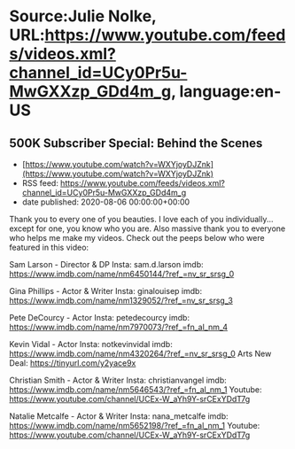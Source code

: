 # Source:Julie Nolke, URL:https://www.youtube.com/feeds/videos.xml?channel_id=UCy0Pr5u-MwGXXzp_GDd4m_g, language:en-US

## 500K Subscriber Special: Behind the Scenes
 - [https://www.youtube.com/watch?v=WXYjoyDJZnk](https://www.youtube.com/watch?v=WXYjoyDJZnk)
 - RSS feed: https://www.youtube.com/feeds/videos.xml?channel_id=UCy0Pr5u-MwGXXzp_GDd4m_g
 - date published: 2020-08-06 00:00:00+00:00

Thank you to every one of you beauties. I love each of you individually... except for one, you know who you are. Also massive thank you to everyone who helps me make my videos. Check out the peeps below who were featured in this video:

Sam Larson - Director & DP
Insta: sam.d.larson
imdb: https://www.imdb.com/name/nm6450144/?ref_=nv_sr_srsg_0

Gina Phillips - Actor & Writer
Insta: ginalouisep
imdb: https://www.imdb.com/name/nm1329052/?ref_=nv_sr_srsg_3

Pete DeCourcy - Actor
Insta: petedecourcy
imdb: https://www.imdb.com/name/nm7970073/?ref_=fn_al_nm_4

Kevin Vidal - Actor
Insta: notkevinvidal
imdb: https://www.imdb.com/name/nm4320264/?ref_=nv_sr_srsg_0
Arts New Deal: https://tinyurl.com/y2yace9x

Christian Smith - Actor & Writer
Insta: christianvangel
imdb: https://www.imdb.com/name/nm5646543/?ref_=fn_al_nm_1
Youtube: https://www.youtube.com/channel/UCEx-W_aYh9Y-srCExYDdT7g

Natalie Metcalfe - Actor & Writer
Insta: nana_metcalfe
imdb: https://www.imdb.com/name/nm5652198/?ref_=fn_al_nm_1
Youtube: https://www.youtube.com/channel/UCEx-W_aYh9Y-srCExYDdT7g


